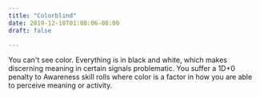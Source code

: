 ```yaml
---
title: "Colorblind"
date: 2019-12-18T01:08:06-08:00
draft: false

---
```


You can't see color. Everything is in black and white, which makes discerning meaning in certain signals problematic. You suffer a 1D+0 penalty to Awareness skill rolls where color is a factor in how you are able to perceive meaning or activity.